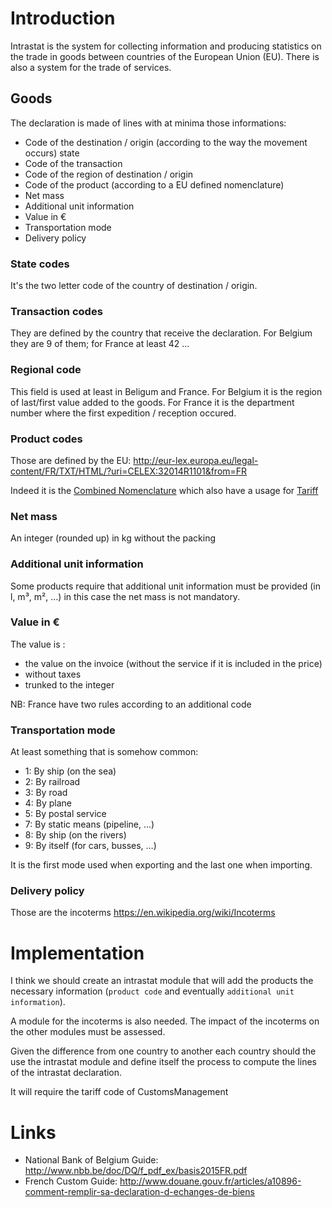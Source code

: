 

# Introduction #

Intrastat is the system for collecting information and producing statistics on the trade in goods between countries of the European Union (EU). There is also a system for the trade of services.

## Goods ##

The declaration is made of lines with at minima those informations:

  * Code of the destination / origin (according to the way the movement occurs) state
  * Code of the transaction
  * Code of the region of destination / origin
  * Code of the product (according to a EU defined nomenclature)
  * Net mass
  * Additional unit information
  * Value in €
  * Transportation mode
  * Delivery policy

### State codes ###

It's the two letter code of the country of destination / origin.

### Transaction codes ###

They are defined by the country that receive the declaration.
For Belgium they are 9 of them; for France at least 42 …

### Regional code ###

This field is used at least in Beligum and France. For Belgium it is the region of last/first value added to the goods. For France it is the department number where the first expedition / reception occured.

### Product codes ###

Those are defined by the EU: http://eur-lex.europa.eu/legal-content/FR/TXT/HTML/?uri=CELEX:32014R1101&from=FR

Indeed it is the [Combined Nomenclature](http://en.wikipedia.org/wiki/Combined_Nomenclature) which also have a usage for [Tariff](http://en.wikipedia.org/wiki/Tariff)

### Net mass ###

An integer (rounded up) in kg without the packing

### Additional unit information ###

Some products require that additional unit information must be provided (in l, m³, m², …) in this case the net mass is not mandatory.

### Value in € ###

The value is :
  * the value on the invoice (without the service if it is included in the price)
  * without taxes
  * trunked to the integer

NB: France have two rules according to an additional code

### Transportation mode ###

At least something that is somehow common:

  * 1: By ship (on the sea)
  * 2: By railroad
  * 3: By road
  * 4: By plane
  * 5: By postal service
  * 7: By static means (pipeline, …)
  * 8: By ship (on the rivers)
  * 9: By itself (for cars, busses, …)

It is the first mode used when exporting and the last one when importing.

### Delivery policy ###

Those are the incoterms https://en.wikipedia.org/wiki/Incoterms

# Implementation #

I think we should create an intrastat module that will add the products the necessary information (`product code` and eventually `additional unit information`).

A module for the incoterms is also needed. The impact of the incoterms on the other modules must be assessed.

Given the difference from one country to another each country should the use the intrastat module and define itself the process to compute the lines of the intrastat declaration.

It will require the tariff code of CustomsManagement

# Links #
  * National Bank of Belgium Guide: http://www.nbb.be/doc/DQ/f_pdf_ex/basis2015FR.pdf
  * French Custom Guide: http://www.douane.gouv.fr/articles/a10896-comment-remplir-sa-declaration-d-echanges-de-biens